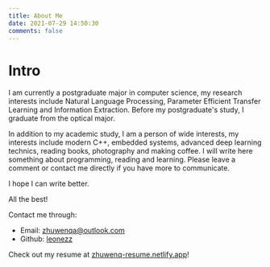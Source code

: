 ```yaml
---
title: About Me
date: 2021-07-29 14:50:30
comments: false
---
```


# Intro

I am currently a postgraduate major in computer science, my research interests include Natural Language Processing, Parameter Efficient Transfer Learning and Information Extraction. Before my postgraduate's study, I graduate from the optical major.

In addition to my academic study, I am a person of wide interests, my interests include modern C++, embedded systems, advanced deep learning technics, reading books, photography and making coffee.
I will write here something about programming, reading and learning. Please leave a comment or contact me directly if you have more to communicate.

I hope I can write better.

All the best!

Contact me through:

- Email: zhuwenqa@outlook.com
- Github: [leonezz](https://github.com/leonezz)

Check out my resume at [zhuwenq-resume.netlify.app](https://resume.zhuwenq.cc)!